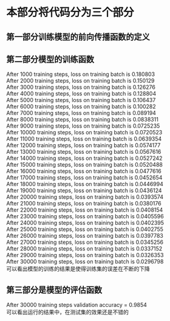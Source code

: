 # 本部分将代码分为三个部分
## 第一部分训练模型的前向传播函数的定义
## 第二部分模型的训练函数
After 1000 training steps, loss on training batch is 0.180803<br>
After 2000 training steps, loss on training batch is 0.150129<br>
After 3000 training steps, loss on training batch is 0.126276<br>
After 4000 training steps, loss on training batch is 0.128804<br>
After 5000 training steps, loss on training batch is 0.106437<br>
After 6000 training steps, loss on training batch is 0.100282<br>
After 7000 training steps, loss on training batch is 0.089194<br>
After 8000 training steps, loss on training batch is 0.0838311<br>
After 9000 training steps, loss on training batch is 0.0725235<br>
After 10000 training steps, loss on training batch is 0.0720523<br>
After 11000 training steps, loss on training batch is 0.0639354<br>
After 12000 training steps, loss on training batch is 0.0574177<br>
After 13000 training steps, loss on training batch is 0.0567616<br>
After 14000 training steps, loss on training batch is 0.0527242<br>
After 15000 training steps, loss on training batch is 0.0520488<br>
After 16000 training steps, loss on training batch is 0.0477616<br>
After 17000 training steps, loss on training batch is 0.0452654<br>
After 18000 training steps, loss on training batch is 0.0446994<br>
After 19000 training steps, loss on training batch is 0.0436124<br>
After 20000 training steps, loss on training batch is 0.0393574<br>
After 21000 training steps, loss on training batch is 0.0380176<br>
After 22000 training steps, loss on training batch is 0.0408154<br>
After 23000 training steps, loss on training batch is 0.0405596<br>
After 24000 training steps, loss on training batch is 0.0402395<br>
After 25000 training steps, loss on training batch is 0.0402755<br>
After 26000 training steps, loss on training batch is 0.0397783<br>
After 27000 training steps, loss on training batch is 0.0345256<br>
After 28000 training steps, loss on training batch is 0.0337152<br>
After 29000 training steps, loss on training batch is 0.0326353<br>
After 30000 training steps, loss on training batch is 0.0296798<br>
可以看出模型的训练的结果是使得训练集的误差在不断的下降<br>
## 第三部分是模型的评估函数
After 30000 training steps validation accuracy = 0.9854<br>
可以看出运行的结果中，在测试集的效果还是不错的<br>
